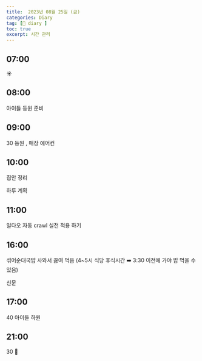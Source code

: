 ```yaml
---
title:  2023년 08월 25일 (금)
categories: Diary
tag: [📒 diary ]
toc: true
excerpt: 시간 관리
---
```


## 07:00

☀️

## 08:00

아이들 등원 준비

## 09:00

30 등원 , 매장 에어컨

## 10:00

집안 정리

하루 계획

## 11:00

일다오 자동 crawl 실전 적용 하기

## 16:00

섞어순대국밥 사와서 끓여 먹음 (4~5시 식당 휴식시간 ➡️ 3:30 이전에 가야 밥 먹을 수 있음)

신문

## 17:00

40 아이들 하원

## 21:00

30 🌙

<br><br><br>